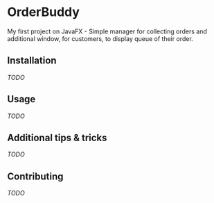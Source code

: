 # OrderBuddy
My first project on JavaFX - Simple manager for collecting orders and additional window, for customers, to display queue of their order.

## Installation

*TODO*

## Usage

*TODO*

## Additional tips & tricks

*TODO*

## Contributing

*TODO*
